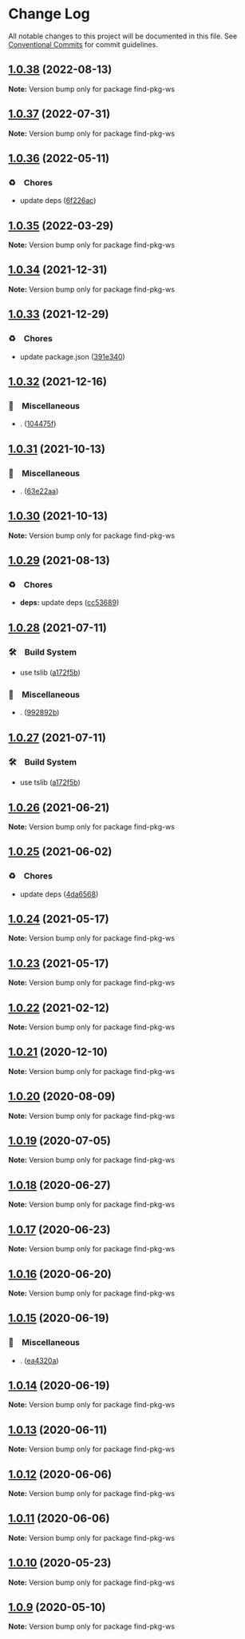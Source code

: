 # Change Log

All notable changes to this project will be documented in this file.
See [Conventional Commits](https://conventionalcommits.org) for commit guidelines.

## [1.0.38](https://github.com/bluelovers/ws-yarn-workspaces/compare/find-pkg-ws@1.0.37...find-pkg-ws@1.0.38) (2022-08-13)

**Note:** Version bump only for package find-pkg-ws





## [1.0.37](https://github.com/bluelovers/ws-yarn-workspaces/compare/find-pkg-ws@1.0.36...find-pkg-ws@1.0.37) (2022-07-31)

**Note:** Version bump only for package find-pkg-ws





## [1.0.36](https://github.com/bluelovers/ws-yarn-workspaces/compare/find-pkg-ws@1.0.35...find-pkg-ws@1.0.36) (2022-05-11)


### ♻️　Chores

* update deps ([6f226ac](https://github.com/bluelovers/ws-yarn-workspaces/commit/6f226acfd22f0b213eaa8a84886f8391284b1fcf))





## [1.0.35](https://github.com/bluelovers/ws-yarn-workspaces/compare/find-pkg-ws@1.0.34...find-pkg-ws@1.0.35) (2022-03-29)

**Note:** Version bump only for package find-pkg-ws





## [1.0.34](https://github.com/bluelovers/ws-yarn-workspaces/compare/find-pkg-ws@1.0.33...find-pkg-ws@1.0.34) (2021-12-31)

**Note:** Version bump only for package find-pkg-ws





## [1.0.33](https://github.com/bluelovers/ws-yarn-workspaces/compare/find-pkg-ws@1.0.32...find-pkg-ws@1.0.33) (2021-12-29)


### ♻️　Chores

* update package.json ([391e340](https://github.com/bluelovers/ws-yarn-workspaces/commit/391e340b2d0f763f766d59ff15cf78f5a869c163))





## [1.0.32](https://github.com/bluelovers/find-pkg-ws/compare/find-pkg-ws@1.0.31...find-pkg-ws@1.0.32) (2021-12-16)


### 🔖　Miscellaneous

* . ([104475f](https://github.com/bluelovers/find-pkg-ws/commit/104475f2baa62e53dcc4cd6f3fb3a425cba1c88d))





## [1.0.31](https://github.com/bluelovers/find-pkg-ws/compare/find-pkg-ws@1.0.29...find-pkg-ws@1.0.31) (2021-10-13)


### 🔖　Miscellaneous

* . ([63e22aa](https://github.com/bluelovers/find-pkg-ws/commit/63e22aa01cf59659e0c5eeecb9b08aa17e83a9b2))





## [1.0.30](https://github.com/bluelovers/find-pkg-ws/compare/find-pkg-ws@1.0.29...find-pkg-ws@1.0.30) (2021-10-13)

**Note:** Version bump only for package find-pkg-ws





## [1.0.29](https://github.com/bluelovers/find-pkg-ws/compare/find-pkg-ws@1.0.28...find-pkg-ws@1.0.29) (2021-08-13)


### ♻️　Chores

* **deps:** update deps ([cc53689](https://github.com/bluelovers/find-pkg-ws/commit/cc53689dadd1334672807d4737c0e6400b15aba0))





## [1.0.28](https://github.com/bluelovers/find-pkg-ws/compare/find-pkg-ws@1.0.26...find-pkg-ws@1.0.28) (2021-07-11)


### 🛠　Build System

* use tslib ([a172f5b](https://github.com/bluelovers/find-pkg-ws/commit/a172f5b85b6b74256ebc8707435e0756adfd533a))


### 🔖　Miscellaneous

* . ([992892b](https://github.com/bluelovers/find-pkg-ws/commit/992892bbf110cad2a8ee559521fc64506700e228))





## [1.0.27](https://github.com/bluelovers/find-pkg-ws/compare/find-pkg-ws@1.0.26...find-pkg-ws@1.0.27) (2021-07-11)


### 🛠　Build System

* use tslib ([a172f5b](https://github.com/bluelovers/find-pkg-ws/commit/a172f5b85b6b74256ebc8707435e0756adfd533a))





## [1.0.26](https://github.com/bluelovers/find-pkg-ws/compare/find-pkg-ws@1.0.25...find-pkg-ws@1.0.26) (2021-06-21)

**Note:** Version bump only for package find-pkg-ws





## [1.0.25](https://github.com/bluelovers/find-pkg-ws/compare/find-pkg-ws@1.0.24...find-pkg-ws@1.0.25) (2021-06-02)


### ♻️　Chores

* update deps ([4da6568](https://github.com/bluelovers/find-pkg-ws/commit/4da65683a914d70a296533568d412df3f9a90e93))





## [1.0.24](https://github.com/bluelovers/find-pkg-ws/compare/find-pkg-ws@1.0.22...find-pkg-ws@1.0.24) (2021-05-17)

**Note:** Version bump only for package find-pkg-ws





## [1.0.23](https://github.com/bluelovers/find-pkg-ws/compare/find-pkg-ws@1.0.22...find-pkg-ws@1.0.23) (2021-05-17)

**Note:** Version bump only for package find-pkg-ws





## [1.0.22](https://github.com/bluelovers/find-pkg-ws/compare/find-pkg-ws@1.0.21...find-pkg-ws@1.0.22) (2021-02-12)

**Note:** Version bump only for package find-pkg-ws





## [1.0.21](https://github.com/bluelovers/find-pkg-ws/compare/find-pkg-ws@1.0.20...find-pkg-ws@1.0.21) (2020-12-10)

**Note:** Version bump only for package find-pkg-ws





## [1.0.20](https://github.com/bluelovers/find-pkg-ws/compare/find-pkg-ws@1.0.19...find-pkg-ws@1.0.20) (2020-08-09)

**Note:** Version bump only for package find-pkg-ws





## [1.0.19](https://github.com/bluelovers/find-pkg-ws/compare/find-pkg-ws@1.0.18...find-pkg-ws@1.0.19) (2020-07-05)

**Note:** Version bump only for package find-pkg-ws





## [1.0.18](https://github.com/bluelovers/find-pkg-ws/compare/find-pkg-ws@1.0.17...find-pkg-ws@1.0.18) (2020-06-27)

**Note:** Version bump only for package find-pkg-ws





## [1.0.17](https://github.com/bluelovers/find-pkg-ws/compare/find-pkg-ws@1.0.16...find-pkg-ws@1.0.17) (2020-06-23)

**Note:** Version bump only for package find-pkg-ws





## [1.0.16](https://github.com/bluelovers/find-pkg-ws/compare/find-pkg-ws@1.0.15...find-pkg-ws@1.0.16) (2020-06-20)

**Note:** Version bump only for package find-pkg-ws





## [1.0.15](https://github.com/bluelovers/find-pkg-ws/compare/find-pkg-ws@1.0.14...find-pkg-ws@1.0.15) (2020-06-19)


### 🔖　Miscellaneous

* . ([ea4320a](https://github.com/bluelovers/find-pkg-ws/commit/ea4320a8885ccaa448e343856818d08cfc2f1992))





## [1.0.14](https://github.com/bluelovers/find-pkg-ws/compare/find-pkg-ws@1.0.13...find-pkg-ws@1.0.14) (2020-06-19)

**Note:** Version bump only for package find-pkg-ws





## [1.0.13](https://github.com/bluelovers/find-pkg-ws/compare/find-pkg-ws@1.0.12...find-pkg-ws@1.0.13) (2020-06-11)

**Note:** Version bump only for package find-pkg-ws





## [1.0.12](https://github.com/bluelovers/find-pkg-ws/compare/find-pkg-ws@1.0.11...find-pkg-ws@1.0.12) (2020-06-06)

**Note:** Version bump only for package find-pkg-ws





## [1.0.11](https://github.com/bluelovers/find-pkg-ws/compare/find-pkg-ws@1.0.10...find-pkg-ws@1.0.11) (2020-06-06)

**Note:** Version bump only for package find-pkg-ws





## [1.0.10](https://github.com/bluelovers/find-pkg-ws/compare/find-pkg-ws@1.0.9...find-pkg-ws@1.0.10) (2020-05-23)

**Note:** Version bump only for package find-pkg-ws





## [1.0.9](https://github.com/bluelovers/find-pkg-ws/compare/find-pkg-ws@1.0.8...find-pkg-ws@1.0.9) (2020-05-10)

**Note:** Version bump only for package find-pkg-ws

